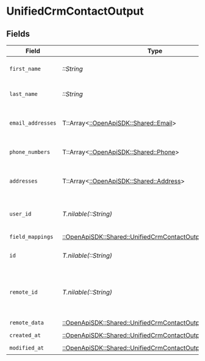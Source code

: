 # UnifiedCrmContactOutput


## Fields

| Field                                                                                                                     | Type                                                                                                                      | Required                                                                                                                  | Description                                                                                                               |
| ------------------------------------------------------------------------------------------------------------------------- | ------------------------------------------------------------------------------------------------------------------------- | ------------------------------------------------------------------------------------------------------------------------- | ------------------------------------------------------------------------------------------------------------------------- |
| `first_name`                                                                                                              | *::String*                                                                                                                | :heavy_check_mark:                                                                                                        | The first name of the contact                                                                                             |
| `last_name`                                                                                                               | *::String*                                                                                                                | :heavy_check_mark:                                                                                                        | The last name of the contact                                                                                              |
| `email_addresses`                                                                                                         | T::Array<[::OpenApiSDK::Shared::Email](../../models/shared/email.md)>                                                     | :heavy_minus_sign:                                                                                                        | The email addresses of the contact                                                                                        |
| `phone_numbers`                                                                                                           | T::Array<[::OpenApiSDK::Shared::Phone](../../models/shared/phone.md)>                                                     | :heavy_minus_sign:                                                                                                        | The phone numbers of the contact                                                                                          |
| `addresses`                                                                                                               | T::Array<[::OpenApiSDK::Shared::Address](../../models/shared/address.md)>                                                 | :heavy_minus_sign:                                                                                                        | The addresses of the contact                                                                                              |
| `user_id`                                                                                                                 | *T.nilable(::String)*                                                                                                     | :heavy_minus_sign:                                                                                                        | The UUID of the user who owns the contact                                                                                 |
| `field_mappings`                                                                                                          | [::OpenApiSDK::Shared::UnifiedCrmContactOutputFieldMappings](../../models/shared/unifiedcrmcontactoutputfieldmappings.md) | :heavy_check_mark:                                                                                                        | N/A                                                                                                                       |
| `id`                                                                                                                      | *T.nilable(::String)*                                                                                                     | :heavy_minus_sign:                                                                                                        | The UUID of the contact                                                                                                   |
| `remote_id`                                                                                                               | *T.nilable(::String)*                                                                                                     | :heavy_minus_sign:                                                                                                        | The id of the contact in the context of the Crm 3rd Party                                                                 |
| `remote_data`                                                                                                             | [::OpenApiSDK::Shared::UnifiedCrmContactOutputRemoteData](../../models/shared/unifiedcrmcontactoutputremotedata.md)       | :heavy_check_mark:                                                                                                        | N/A                                                                                                                       |
| `created_at`                                                                                                              | [::OpenApiSDK::Shared::UnifiedCrmContactOutputCreatedAt](../../models/shared/unifiedcrmcontactoutputcreatedat.md)         | :heavy_check_mark:                                                                                                        | N/A                                                                                                                       |
| `modified_at`                                                                                                             | [::OpenApiSDK::Shared::UnifiedCrmContactOutputModifiedAt](../../models/shared/unifiedcrmcontactoutputmodifiedat.md)       | :heavy_check_mark:                                                                                                        | N/A                                                                                                                       |